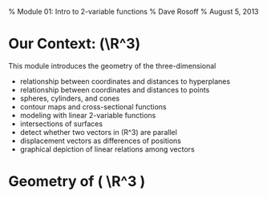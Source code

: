 % Module 01: Intro to 2-variable functions
% Dave Rosoff
% August 5, 2013

# Our Context: \(\R^3\)

This module introduces the geometry of the three-dimensional 

* relationship between coordinates and distances to hyperplanes
* relationship between coordinates and distances to points
* spheres, cylinders, and cones
* contour maps and cross-sectional functions
* modeling with linear 2-variable functions
* intersections of surfaces
* detect whether two vectors in \(R^3\) are parallel
* displacement vectors as differences of positions
* graphical depiction of linear relations among vectors

# Geometry of \( \R^3 \)
